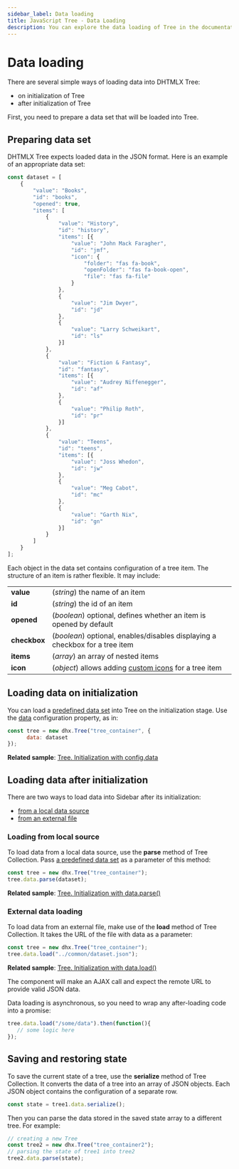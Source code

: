 ```yaml
---
sidebar_label: Data loading
title: JavaScript Tree - Data Loading 
description: You can explore the data loading of Tree in the documentation of the DHTMLX JavaScript UI library. Browse developer guides and API reference, try out code examples and live demos, and download a free 30-day evaluation version of DHTMLX Suite.
---
```


# Data loading

There are several simple ways of loading data into DHTMLX Tree:

- on initialization of Tree
- after initialization of Tree

First, you need to prepare a data set that will be loaded into Tree.

## Preparing data set

DHTMLX Tree expects loaded data in the JSON format. Here is an example of an appropriate data set:

~~~js
const dataset = [
    {
        "value": "Books",
        "id": "books",
        "opened": true,
        "items": [            
            {
                "value": "History",
                "id": "history",
                "items": [{
                    "value": "John Mack Faragher",
                    "id": "jmf",
                    "icon": {
                        "folder": "fas fa-book",
                        "openFolder": "fas fa-book-open",
                        "file": "fas fa-file"
                    }
                },
                {
                    "value": "Jim Dwyer",
                    "id": "jd"
                },
                {
                    "value": "Larry Schweikart",
                    "id": "ls"
                }]
            },
            {
                "value": "Fiction & Fantasy",
                "id": "fantasy",
                "items": [{
                    "value": "Audrey Niffenegger",
                    "id": "af"
                },
                {
                    "value": "Philip Roth",
                    "id": "pr"
                }]
            },
            {
                "value": "Teens",
                "id": "teens",
                "items": [{
                    "value": "Joss Whedon",
                    "id": "jw"
                },
                {
                    "value": "Meg Cabot",
                    "id": "mc"
                },
                {
                    "value": "Garth Nix",
                    "id": "gn"
                }]
            }
        ]
    }
];
~~~

Each object in the data set contains configuration of a tree item. The structure of an item is rather flexible. It may include:

<table>
    <tbody>
        <tr>
            <td><b>value</b></td>
            <td>(<i>string</i>) the name of an item</td>
        </tr>
        <tr>
            <td><b>id</b></td>
            <td>(<i>string</i>) the id of an item</td>
        </tr>
        <tr>
            <td><b>opened</b></td>
            <td>(<i>boolean</i>) optional, defines whether an item is opened by default</td>
        </tr>
        <tr>
            <td><b>checkbox</b></td>
            <td>(<i>boolean</i>) optional, enables/disables displaying a checkbox for a tree item</td>
        </tr>
        <tr>
            <td><b>items</b></td>
            <td>(<i>array</i>) an array of nested items</td>
        </tr>
        <tr>
            <td><b>icon</b></td>
            <td>(<i>object</i>) allows adding <a href="../api/tree_icon_config">custom icons</a> for a tree item</td>
        </tr>
    </tbody>
</table>

## Loading data on initialization

You can load a [predefined data set](#preparing-data-set) into Tree on the initialization stage. Use the [data](tree/api/tree_data_config.md) configuration property, as in:

~~~js
const tree = new dhx.Tree("tree_container", {
      data: dataset
});
~~~

**Related sample**: [Tree. Initialization with config.data](https://snippet.dhtmlx.com/r49y51k3)

## Loading data after initialization

There are two ways to load data into Sidebar after its initialization:

- [from a local data source](#loading-from-local-source)
- [from an external file](#external-data-loading)

### Loading from local source

To load data from a local data source, use the **parse** method of Tree Collection. Pass [a predefined data set](#preparing-data-set) as a parameter of this method:

~~~js
const tree = new dhx.Tree("tree_container");
tree.data.parse(dataset);
~~~

**Related sample**: [Tree. Initialization with data.parse()](https://snippet.dhtmlx.com/orm283hq)

### External data loading

To load data from an external file, make use of the **load** method of Tree Collection. It takes the URL of the file with data as a parameter:

~~~js
const tree = new dhx.Tree("tree_container");
tree.data.load("../common/dataset.json");
~~~

**Related sample**: [Tree. Initialization with data.load()](https://snippet.dhtmlx.com/oz4jd5hc)

The component will make an AJAX call and expect the remote URL to provide valid JSON data.

Data loading is asynchronous, so you need to wrap any after-loading code into a promise:

~~~js
tree.data.load("/some/data").then(function(){
   // some logic here
});
~~~


## Saving and restoring state

To save the current state of a tree, use the **serialize** method of Tree Collection. It converts the data of a tree into an array of JSON objects. 
Each JSON object contains the configuration of a separate row.

~~~js
const state = tree1.data.serialize();
~~~

Then you can parse the data stored in the saved state array to a different tree. For example:

~~~js
// creating a new Tree
const tree2 = new dhx.Tree("tree_container2");
// parsing the state of tree1 into tree2
tree2.data.parse(state);
~~~
